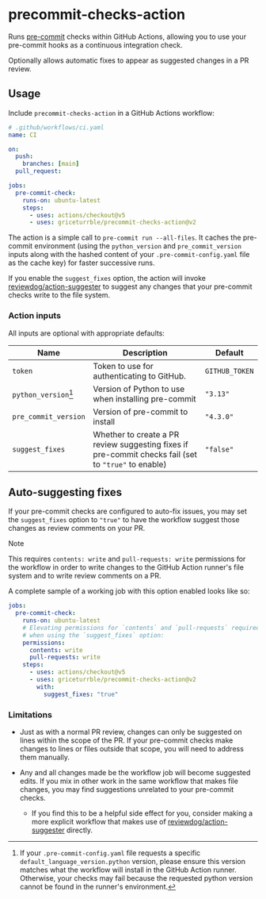# precommit-checks-action

Runs [pre-commit](https://pre-commit.com) checks within GitHub Actions,
allowing you to use your pre-commit hooks as a continuous integration check.

Optionally allows automatic fixes to appear as suggested changes in a PR review.

## Usage

Include `precommit-checks-action` in a GitHub Actions workflow:

```yaml
# .github/workflows/ci.yaml
name: CI

on:
  push:
    branches: [main]
  pull_request:

jobs:
  pre-commit-check:
    runs-on: ubuntu-latest
    steps:
      - uses: actions/checkout@v5
      - uses: griceturrble/precommit-checks-action@v2
```

The action is a simple call to `pre-commit run --all-files`.
It caches the pre-commit environment
(using the `python_version` and `pre_commit_version` inputs
along with the hashed content of your `.pre-commit-config.yaml` file
as the cache key)
for faster successive runs.

If you enable the `suggest_fixes` option,
the action will invoke [reviewdog/action-suggester]
to suggest any changes that your pre-commit checks write to the file system.

### Action inputs

All inputs are optional with appropriate defaults:

| Name                 | Description                                                                                          | Default        |
| -------------------- | ---------------------------------------------------------------------------------------------------- | -------------- |
| `token`              | Token to use for authenticating to GitHub.                                                           | `GITHUB_TOKEN` |
| `python_version`[^1] | Version of Python to use when installing pre-commit                                                  | `"3.13"`       |
| `pre_commit_version` | Version of pre-commit to install                                                                     | `"4.3.0"`      |
| `suggest_fixes`      | Whether to create a PR review suggesting fixes if pre-commit checks fail (set to `"true"` to enable) | `"false"`      |

[^1]:
    If your `.pre-commit-config.yaml` file requests a specific `default_language_version.python` version,
    please ensure this version matches what the workflow will install in the GitHub Action runner.
    Otherwise, your checks may fail because the requested python version
    cannot be found in the runner's environment.

## Auto-suggesting fixes

If your pre-commit checks are configured to auto-fix issues,
you may set the `suggest_fixes` option to `"true"`
to have the workflow suggest those changes as review comments on your PR.

> [!note]
> This requires `contents: write` and `pull-requests: write` permissions for the workflow
> in order to write changes to the GitHub Action runner's file system
> and to write review comments on a PR.

A complete sample of a working job with this option enabled looks like so:

```yaml
jobs:
  pre-commit-check:
    runs-on: ubuntu-latest
    # Elevating permissions for `contents` and `pull-requests` required
    # when using the `suggest_fixes` option:
    permissions:
      contents: write
      pull-requests: write
    steps:
      - uses: actions/checkout@v5
      - uses: griceturrble/precommit-checks-action@v2
        with:
          suggest_fixes: "true"
```

### Limitations

- Just as with a normal PR review,
  changes can only be suggested on lines within the scope of the PR.
  If your pre-commit checks make changes to lines or files outside that scope,
  you will need to address them manually.

- Any and all changes made be the workflow job will become suggested edits.
  If you mix in other work in the same workflow that makes file changes,
  you may find suggestions unrelated to your pre-commit checks.
  - If you find this to be a helpful side effect for you,
    consider making a more explicit workflow that makes use of
    [reviewdog/action-suggester] directly.

[reviewdog/action-suggester]: https://github.com/reviewdog/action-suggester
